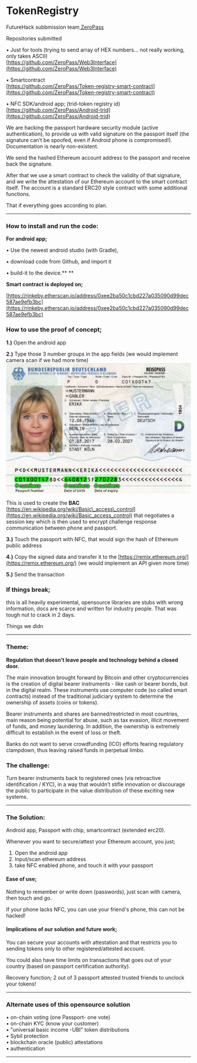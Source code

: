 # TokenRegistry

FutureHack subbmission team[ ZeroPass](https://www.zeropass.io/)

Repositories submitted

• Just for tools \(trying to send array of HEX numbers... not really working, only takes ASCII\)    
[https://github.com/ZeroPass/Web3Interface](https://github.com/ZeroPass/Web3Interface)

• Smartcontract  
[https://github.com/ZeroPass/Token-registry-smart-contract](https://github.com/ZeroPass/Token-registry-smart-contract)

• NFC SDK/android app; \(trid-token registry id\)  
[https://github.com/ZeroPass/Android-trid](https://github.com/ZeroPass/Android-trid)

We are hacking the passport hardware security module \(active authentication\), to provide us with valid signature on the passport itself \(the signature can’t be spoofed, even if Android phone is compromised!\).  
Documentation is nearly non-existent.

We send the hashed Ethereum account address to the passport and receive back the signature.

After that we use a smart contract to check the validity of that signature, and we write the attestation of our Ethereum account to the smart contract itself. The account is a standard ERC20 style contract with some additional functions.

That if everything goes according to plan.

---

### How to install and run the code:

**For android app;**

• Use the newest android studio \(with Gradle\),

• download code from Github, and import it

• build-it to the device.** **

**Smart contract is deployed on;**

[https://rinkeby.etherscan.io/address/0xee2ba50c1cbd227a035090d99dec587ae9efb3bc](https://rinkeby.etherscan.io/address/0xee2ba50c1cbd227a035090d99dec587ae9efb3bc)

### How to use the proof of concept;

**1.\)** Open the android app

**2.\)** Type those 3 number groups in the app fields  \(we would implement camera scan if we had more time\)![](/assets/import.png)

This is used to create the **BAC**  [https://en.wikipedia.org/wiki/Basic\_access\_control](https://en.wikipedia.org/wiki/Basic_access_control) that negotiates a session key which is then used to encrypt challenge response communication between phone and passport.

**3.\)** Touch the passport with NFC, that would sign the hash of Ethereum public address

**4.\)** Copy the signed data and transfer it to the [https://remix.ethereum.org/](https://remix.ethereum.org/) \(we would implement an API given more time\)

**5.\)** Send the transaction

### If things break;

this is all heavily experimental, opensource libraries are stubs with wrong information, docs are scarce and written for industry people. That was tough nut to crack in 2 days.

Things we didn



---

### Theme:

**Regulation that doesn't leave people and technology behind a closed door.**

The main innovation brought forward by Bitcoin and other cryptocurrencies is the creation of digital bearer instruments - like cash or bearer bonds, but in the digital realm. These instruments use computer code \(so called smart contracts\) instead of the traditional judiciary system to determine the ownership of assets \(coins or tokens\).

Bearer instruments and shares are banned/restricted in most countries, main reason being potential for abuse, such as tax evasion, illicit movement of funds, and money laundering. In addition, the ownership is extremely difficult to establish in the event of loss or theft.

Banks do not want to serve crowdfunding \(ICO\) efforts fearing regulatory clampdown, thus leaving raised funds in perpetual limbo.

### The challenge:

Turn bearer instruments back to registered ones \(via retroactive identification / KYC\), in a way that wouldn’t stifle innovation or discourage the public to participate in the value distribution of these exciting new systems.

---

### The Solution:

Android app, Passport with chip, smartcontract \(extended erc20\).

Whenever you want to secure/attest your Ethereum account, you just;

1. Open the android app
2. Input/scan ethereum address
3. take NFC enabled phone, and touch it with your passport

#### Ease of use;

Nothing to remember or write down \(passwords\), just scan with camera, then touch and go.

If your phone lacks NFC, you can use your friend's phone, this can not be hacked!

#### Implications of our solution and future work;

You can secure your accounts with attestation and that restricts you to sending tokens only to other registered/attested account.

You could also have time limits on transactions that goes out of your country \(based on passport certification authority\).

Recovery function; 2 out of 3 passport attested trusted friends to unclock your tokens!

---

### Alternate uses of this opensource solution

• on-chain voting \(one Passport- one vote\)  
• on-chain KYC \(know your customer\)  
• "universal basic income -UBI" token distributions  
• Sybil protection  
• blockchain oracle \(public\) attestations  
• authentication

---



